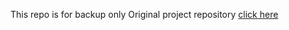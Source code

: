 This repo is for backup only
Original project repository [click here](https://github.com/rifkisetiawan0101/Fondness-In-Riveries)
